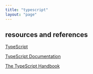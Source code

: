 ```yaml
---
title: "typescript"
layout: "page"
---
```


## resources and references

[TypeScript](https://www.typescriptlang.org/)

[TypeScript Documentation](https://www.typescriptlang.org/docs/)

[The TypeScript Handbook](https://www.typescriptlang.org/docs/handbook/intro.html)
